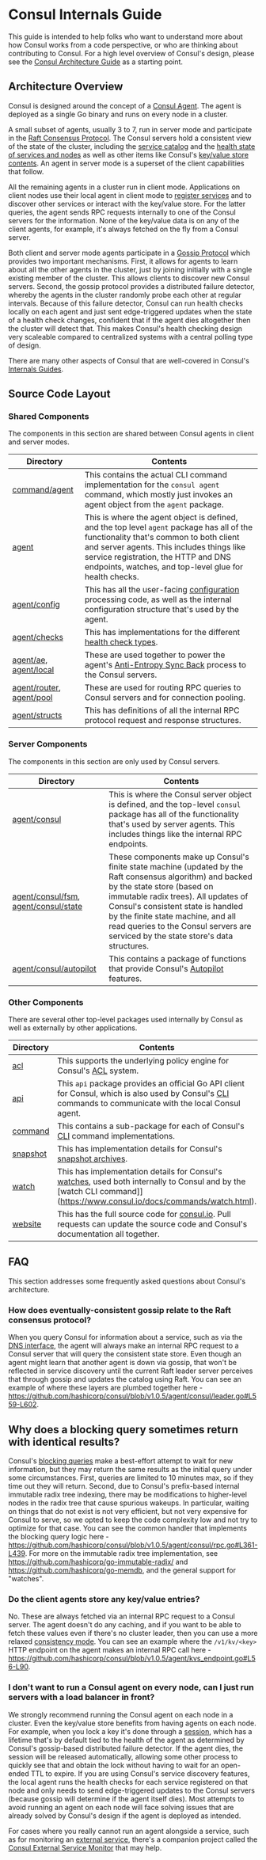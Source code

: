 # Consul Internals Guide

This guide is intended to help folks who want to understand more about how Consul works from a code perspective, or who are thinking about contributing to Consul. For a high level overview of Consul's design, please see the [Consul Architecture Guide](https://www.consul.io/docs/internals/architecture.html) as a starting point.

## Architecture Overview

Consul is designed around the concept of a [Consul Agent](https://www.consul.io/docs/agent/basics.html). The agent is deployed as a single Go binary and runs on every node in a cluster.

A small subset of agents, usually 3 to 7, run in server mode and participate in the [Raft Consensus Protocol](https://www.consul.io/docs/internals/consensus.html). The Consul servers hold a consistent view of the state of the cluster, including the [service catalog](https://www.consul.io/api/catalog.html) and the [health state of services and nodes](https://www.consul.io/api/health.html) as well as other items like Consul's [key/value store contents](https://www.consul.io/api/kv.html). An agent in server mode is a superset of the client capabilities that follow.

All the remaining agents in a cluster run in client mode. Applications on client nodes use their local agent in client mode to [register services](https://www.consul.io/api/agent.html) and to discover other services or interact with the key/value store. For the latter queries, the agent sends RPC requests internally to one of the Consul servers for the information. None of the key/value data is on any of the client agents, for example, it's always fetched on the fly from a Consul server.

Both client and server mode agents participate in a [Gossip Protocol](https://www.consul.io/docs/internals/gossip.html) which provides two important mechanisms. First, it allows for agents to learn about all the other agents in the cluster, just by joining initially with a single existing member of the cluster. This allows clients to discover new Consul servers. Second, the gossip protocol provides a distributed failure detector, whereby the agents in the cluster randomly probe each other at regular intervals. Because of this failure detector, Consul can run health checks locally on each agent and just sent edge-triggered updates when the state of a health check changes, confident that if the agent dies altogether then the cluster will detect that. This makes Consul's health checking design very scaleable compared to centralized systems with a central polling type of design.

There are many other aspects of Consul that are well-covered in Consul's [Internals Guides](https://www.consul.io/docs/internals/index.html).

## Source Code Layout

### Shared Components

The components in this section are shared between Consul agents in client and server modes.

| Directory | Contents |
| --------- | -------- |
| [command/agent](https://github.com/hashicorp/consul/tree/master/command/agent) | This contains the actual CLI command implementation for the `consul agent` command, which mostly just invokes an agent object from the `agent` package. |
| [agent](https://github.com/hashicorp/consul/tree/master/command/agent) | This is where the agent object is defined, and the top level `agent` package has all of the functionality that's common to both client and server agents. This includes things like service registration, the HTTP and DNS endpoints, watches, and top-level glue for health checks. |
| [agent/config](https://github.com/hashicorp/consul/tree/master/agent/config) | This has all the user-facing [configuration](https://www.consul.io/docs/agent/options.html) processing code, as well as the internal configuration structure that's used by the agent. |
| [agent/checks](https://github.com/hashicorp/consul/tree/master/agent/checks) | This has implementations for the different [health check types](https://www.consul.io/docs/agent/checks.html). |
| [agent/ae](https://github.com/hashicorp/consul/tree/master/agent/ae), [agent/local](https://github.com/hashicorp/consul/tree/master/agent/local) | These are used together to power the agent's [Anti-Entropy Sync Back](https://www.consul.io/docs/internals/anti-entropy.html) process to the Consul servers. |
| [agent/router](https://github.com/hashicorp/consul/tree/master/agent/router), [agent/pool](https://github.com/hashicorp/consul/tree/master/agent/pool) | These are used for routing RPC queries to Consul servers and for connection pooling. |
| [agent/structs](https://github.com/hashicorp/consul/tree/master/agent/structs) | This has definitions of all the internal RPC protocol request and response structures. |

### Server Components

The components in this section are only used by Consul servers.

| Directory | Contents |
| --------- | -------- |
| [agent/consul](https://github.com/hashicorp/consul/tree/master/agent/consul) | This is where the Consul server object is defined, and the top-level `consul` package has all of the functionality that's used by server agents. This includes things like the internal RPC endpoints. |
| [agent/consul/fsm](https://github.com/hashicorp/consul/tree/master/agent/consul/fsm), [agent/consul/state](https://github.com/hashicorp/consul/tree/master/agent/consul/state) | These components make up Consul's finite state machine (updated by the Raft consensus algorithm) and backed by the state store (based on immutable radix trees). All updates of Consul's consistent state is handled by the finite state machine, and all read queries to the Consul servers are serviced by the state store's data structures. |
| [agent/consul/autopilot](https://github.com/hashicorp/consul/tree/master/agent/consul/autopilot) | This contains a package of functions that provide Consul's [Autopilot](https://www.consul.io/docs/guides/autopilot.html) features. |

### Other Components

There are several other top-level packages used internally by Consul as well as externally by other applications.

| Directory | Contents |
| --------- | -------- |
| [acl](https://github.com/hashicorp/consul/tree/master/api) | This supports the underlying policy engine for Consul's [ACL](https://www.consul.io/docs/guides/acl.html) system. |
| [api](https://github.com/hashicorp/consul/tree/master/api) | This `api` package provides an official Go API client for Consul, which is also used by Consul's [CLI](https://www.consul.io/docs/commands/index.html) commands to communicate with the local Consul agent. |
| [command](https://github.com/hashicorp/consul/tree/master/command) | This contains a sub-package for each of Consul's [CLI](https://www.consul.io/docs/commands/index.html) command implementations. |
| [snapshot](https://github.com/hashicorp/consul/tree/master/snapshot) | This has implementation details for Consul's [snapshot archives](https://www.consul.io/api/snapshot.html). |
| [watch](https://github.com/hashicorp/consul/tree/master/watch) | This has implementation details for Consul's [watches](https://www.consul.io/docs/agent/watches.html), used both internally to Consul and by the [watch CLI command]](https://www.consul.io/docs/commands/watch.html). |
| [website](https://github.com/hashicorp/consul/tree/master/website) | This has the full source code for [consul.io](https://www.consul.io/). Pull requests can update the source code and Consul's documentation all together. |

## FAQ

This section addresses some frequently asked questions about Consul's architecture.

### How does eventually-consistent gossip relate to the Raft consensus protocol?

When you query Consul for information about a service, such as via the [DNS interface](https://www.consul.io/docs/agent/dns.html), the agent will always make an internal RPC request to a Consul server that will query the consistent state store. Even though an agent might learn that another agent is down via gossip, that won't be reflected in service discovery until the current Raft leader server perceives that through gossip and updates the catalog using Raft. You can see an example of where these layers are plumbed together here - https://github.com/hashicorp/consul/blob/v1.0.5/agent/consul/leader.go#L559-L602.

## Why does a blocking query sometimes return with identical results?

Consul's [blocking queries](https://www.consul.io/api/index.html#blocking-queries) make a best-effort attempt to wait for new information, but they may return the same results as the initial query under some circumstances. First, queries are limited to 10 minutes max, so if they time out they will return. Second, due to Consul's prefix-based internal immutable radix tree indexing, there may be modifications to higher-level nodes in the radix tree that cause spurious wakeups. In particular, waiting on things that do not exist is not very efficient, but not very expensive for Consul to serve, so we opted to keep the code complexity low and not try to optimize for that case. You can see the common handler that implements the blocking query logic here - https://github.com/hashicorp/consul/blob/v1.0.5/agent/consul/rpc.go#L361-L439. For more on the immutable radix tree implementation, see https://github.com/hashicorp/go-immutable-radix/ and https://github.com/hashicorp/go-memdb, and the general support for "watches".

### Do the client agents store any key/value entries?

No. These are always fetched via an internal RPC request to a Consul server. The agent doesn't do any caching, and if you want to be able to fetch these values even if there's no cluster leader, then you can use a more relaxed [consistency mode](https://www.consul.io/api/index.html#consistency-modes). You can see an example where the `/v1/kv/<key>` HTTP endpoint on the agent makes an internal RPC call here - https://github.com/hashicorp/consul/blob/v1.0.5/agent/kvs_endpoint.go#L56-L90.

### I don't want to run a Consul agent on every node, can I just run servers with a load balancer in front?

We strongly recommend running the Consul agent on each node in a cluster. Even the key/value store benefits from having agents on each node. For example, when you lock a key it's done through a [session](https://www.consul.io/docs/internals/sessions.html), which has a lifetime that's by default tied to the health of the agent as determined by Consul's gossip-based distributed failure detector. If the agent dies, the session will be released automatically, allowing some other process to quickly see that and obtain the lock without having to wait for an open-ended TTL to expire. If you are using Consul's service discovery features, the local agent runs the health checks for each service registered on that node and only needs to send edge-triggered updates to the Consul servers (because gossip will determine if the agent itself dies). Most attempts to avoid running an agent on each node will face solving issues that are already solved by Consul's design if the agent is deployed as intended.

For cases where you really cannot run an agent alongside a service, such as for monitoring an [external service](https://www.consul.io/docs/guides/external.html), there's a companion project called the [Consul External Service Monitor](https://github.com/hashicorp/consul-esm) that may help.
